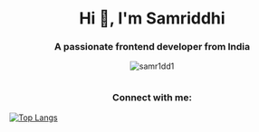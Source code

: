 <h1 align="center">Hi 👋, I'm Samriddhi</h1>
<h3 align="center">A passionate frontend developer from India</h3>

<p align="center"> <img src="https://komarev.com/ghpvc/?username=samr1dd1&label=Profile%20views&color=0e75b6&style=flat" alt="samr1dd1" /> </p>
<p align="center"> <a href="https://twitter.com/" target="blank"><img src="https://img.shields.io/twitter/follow/?logo=twitter&style=for-the-badge" alt="" /></a> </p>
<h3 align="center">Connect with me:</h3>
<p align="center">

[![Top Langs](https://github-readme-stats.vercel.app/api/top-langs/?username=samr1ddh1&layout=default)](https://github.com/anuraghazra/github-readme-stats)



